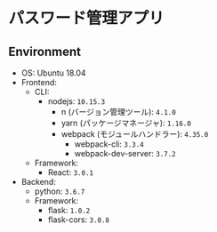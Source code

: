 # パスワード管理アプリ

## Environment

- OS: Ubuntu 18.04
- Frontend:
    - CLI:
        - nodejs: `10.15.3`
            - n (バージョン管理ツール): `4.1.0`
            - yarn (パッケージマネージャ): `1.16.0`
            - webpack (モジュールハンドラー): `4.35.0`
                - webpack-cli: `3.3.4`
                - webpack-dev-server: `3.7.2`
    - Framework:
        - React: `3.0.1`
- Backend:
    - python: `3.6.7`
    - Framework:
        - flask: `1.0.2`
        - flask-cors: `3.0.8`

